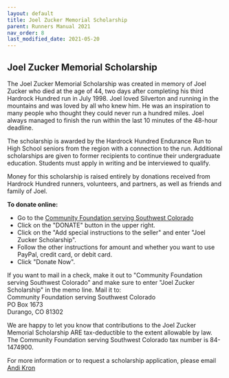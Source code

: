 ```yaml
---
layout: default
title: Joel Zucker Memorial Scholarship
parent: Runners Manual 2021
nav_order: 8
last_modified_date: 2021-05-20
---
```


## Joel Zucker Memorial Scholarship

The Joel Zucker Memorial Scholarship was created in memory of Joel Zucker who died at the age of 44, two days after completing his third Hardrock Hundred run in July 1998. Joel loved Silverton and running in the mountains and was loved by all who knew him. He was an inspiration to many people who thought they could never run a hundred miles. Joel always managed to finish the run within the last 10 minutes of the 48-hour deadline.
 
The scholarship is awarded by the Hardrock Hundred Endurance Run to High School seniors from the region with a connection to the run. Additional scholarships are given to former recipients to continue their undergraduate education. Students must apply in writing and be interviewed to qualify.
 
Money for this scholarship is raised entirely by donations received from Hardrock Hundred runners, volunteers, and partners, as well as friends and family of Joel. 
 
**To donate online:**
* Go to the [Community Foundation serving Southwest Colorado](http://www.swcommunityfoundation.org/)
* Click on the "DONATE" button in the upper right.
* Click on the "Add special instructions to the seller" and enter "Joel Zucker Scholarship".
* Follow the other instructions for amount and whether you want to use PayPal, credit card, or debit card.
* Click "Donate Now".

If you want to mail in a check, make it out to "Community Foundation serving Southwest Colorado" and make sure to enter "Joel Zucker Scholarship" in the memo line. Mail it to:<br>
Community Foundation serving Southwest Colorado<br>PO Box 1673<br>Durango, CO 81302

We are happy to let you know that contributions to the Joel Zucker Memorial Scholarship ARE tax-deductible to the extent allowable by law. The Community Foundation serving Southwest Colorado tax number is 84-1474900.

For more information or to request a scholarship application, please email [Andi Kron](mailto:kron@swcp.com)
